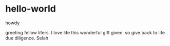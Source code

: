# hello-world

howdy 

greeting fellow lifers. I love life this wonderful gift given. so give back to life due diligence.
Selah 

